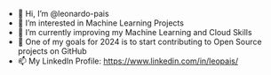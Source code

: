 - 👋 Hi, I’m @leonardo-pais
- 👀 I’m interested in Machine Learning Projects
- 🌱 I’m currently improving my Machine Learning and Cloud Skills
- 💞️ One of my goals for 2024 is to start contributing to Open Source projects on GitHub
- 📫 My LinkedIn Profile: https://www.linkedin.com/in/leopais/


<!---
<img src="https://github-readme-stats.vercel.app/api?username=leonardo-pais&&show_icons=true&title_color=ffffff&icon_color=ffffff&text_color=ffffff&bg_color=151515">

<!---
leonardo-pais/leonardo-pais is a ✨ special ✨ repository because its `README.md` (this file) appears on your GitHub profile.
You can click the Preview link to take a look at your changes.
--->
